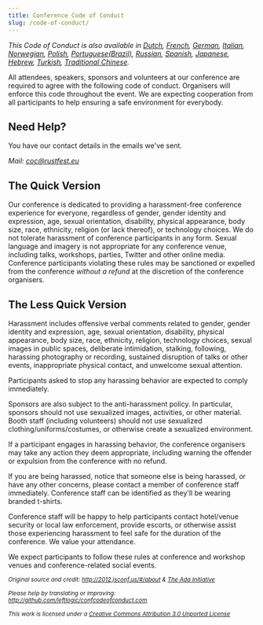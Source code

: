 ```yaml
---
title: Conference Code of Conduct
slug: /code-of-conduct/
---
```


_This Code of Conduct is also available in [Dutch](http://nl.confcodeofconduct.com), [French](http://fr.confcodeofconduct.com), [German](http://de.confcodeofconduct.com), [Italian](http://it.confcodeofconduct.com), [Norwegian](http://no.confcodeofconduct.com), [Polish](http://pl.confcodeofconduct.com), [Portuguese(Brazil)](http://pt-br.confcodeofconduct.com), [Russian](http://ru.confcodeofconduct.com), [Spanish](http://es.confcodeofconduct.com), [Japanese](http://ja.confcodeofconduct.com), [Hebrew](http://he.confcodeofconduct.com), [Turkish](http://tr.confcodeofconduct.com/), [Traditional Chinese](http://tw.confcodeofconduct.com/)._

<p>All attendees, speakers, sponsors and volunteers at our conference are required to agree with the following code of conduct. Organisers will enforce this code throughout the event. We are expecting cooperation from all participants to help ensuring a safe environment for everybody.</p>

<h2>Need Help?</h2>

<p>You have our contact details in the emails we&#39;ve sent.</p>

<address>
Mail: <a href="mailto:coc@rustfest.eu">coc@rustfest.eu</a>
</address>

<h2>The Quick Version</h2>

<p>Our conference is dedicated to providing a harassment-free conference experience for everyone, regardless of gender, gender identity and expression, age, sexual orientation, disability, physical appearance, body size, race, ethnicity, religion (or lack thereof), or technology choices. We do not tolerate harassment of conference participants in any form. Sexual language and imagery is not appropriate for any conference venue, including talks, workshops, parties, Twitter and other online media. Conference participants violating these rules may be sanctioned or expelled from the conference <em>without a refund</em> at the discretion of the conference organisers.</p>

<h2>The Less Quick Version</h2>

<p>Harassment includes offensive verbal comments related to gender, gender identity and expression, age, sexual orientation, disability, physical appearance, body size, race, ethnicity, religion, technology choices, sexual images in public spaces, deliberate intimidation, stalking, following, harassing photography or recording, sustained disruption of talks or other events, inappropriate physical contact, and unwelcome sexual attention.</p>

<p>Participants asked to stop any harassing behavior are expected to comply immediately.</p>

<p>Sponsors are also subject to the anti-harassment policy. In particular, sponsors should not use sexualized images, activities, or other material. Booth staff (including volunteers) should not use sexualized clothing/uniforms/costumes, or otherwise create a sexualized environment.</p>

<p>If a participant engages in harassing behavior, the conference organisers may take any action they deem appropriate, including warning the offender or expulsion from the conference with no refund.</p>

<p>If you are being harassed, notice that someone else is being harassed, or have any other concerns, please contact a member of conference staff immediately. Conference staff can be identified as they&#39;ll be wearing branded t-shirts.</p>

<p>Conference staff will be happy to help participants contact hotel/venue security or local law enforcement, provide escorts, or otherwise assist those experiencing harassment to feel safe for the duration of the conference. We value your attendance.</p>

<p>We expect participants to follow these rules at conference and workshop venues and conference-related social events.</p>

<div class="footer">
<p><small><em>Original source and credit: <a href="http://2012.jsconf.us/#/about">http://2012.jsconf.us/#/about</a> &amp; <a href="http://geekfeminism.wikia.com/wiki/Conference_anti-harassment/Policy">The Ada Initiative</a><br>

Please help by translating or improving: <a href="https://github.com/leftlogic/confcodeofconduct.com">http://github.com/leftlogic/confcodeofconduct.com</a><br>

This work is licensed under a <a rel="license" href="http://creativecommons.org/licenses/by/3.0/deed.en_US">Creative Commons Attribution 3.0 Unported License</a></em></small>

</p>
</div>
